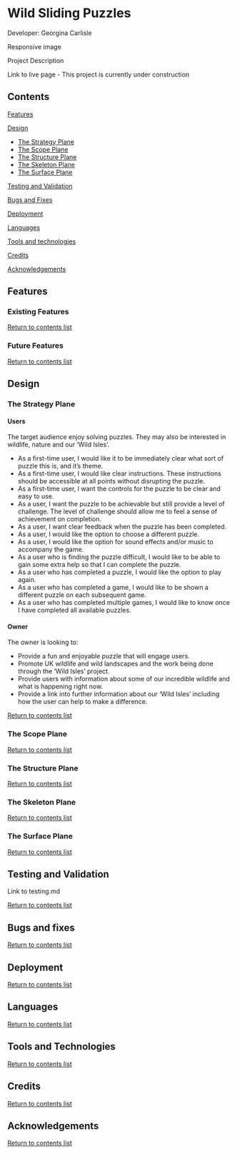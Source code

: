 # Wild Sliding Puzzles
Developer: Georgina Carlisle

Responsive image

Project Description

Link to live page - This project is currently under construction

## Contents
[Features](#features)

[Design](#design)
- [The Strategy Plane](#the-strategy-plane)
- [The Scope Plane](#the-scope-plane)
- [The Structure Plane](#the-structure-plane)
- [The Skeleton Plane](#the-skeleton-plane)
- [The Surface Plane](#the-surface-plane)

[Testing and Validation](#testing-and-validation)

[Bugs and Fixes](#bugs-and-fixes)

[Deployment](#deployment)

[Languages](#languages)

[Tools and technologies](#tools-and-technologies)

[Credits](#credits)

[Acknowledgements](#acknowledgements)

## Features

### Existing Features

[Return to contents list](#contents)

### Future Features

[Return to contents list](#contents)

## Design

### The Strategy Plane

#### Users
The target audience enjoy solving puzzles. They may also be interested in wildlife, nature and our ‘Wild Isles’.

-	As a first-time user, I would like it to be immediately clear what sort of puzzle this is, and it’s theme.
-	As a first-time user, I would like clear instructions. These instructions should be accessible at all points without disrupting the puzzle.
-	As a first-time user, I want the controls for the puzzle to be clear and easy to use.
-	As a user, I want the puzzle to be achievable but still provide a level of challenge. The level of challenge should allow me to feel a sense of achievement on completion.
-	As a user, I want clear feedback when the puzzle has been completed.
-	As a user, I would like the option to choose a different puzzle.
-	As a user, I would like the option for sound effects and/or music to accompany the game.
-	As a user who is finding the puzzle difficult, I would like to be able to gain some extra help so that I can complete the puzzle. 
-	As a user who has completed a puzzle, I would like the option to play again. 
-	As a user who has completed a game, I would like to be shown a different puzzle on each subsequent game.
-	As a user who has completed multiple games, I would like to know once I have completed all available puzzles.

#### Owner

The owner is looking to:
- Provide a fun and enjoyable puzzle that will engage users.
-	Promote UK wildlife and wild landscapes and the work being done through the ‘Wild Isles’ project.
-	Provide users with information about some of our incredible wildlife and what is happening right now. 
-	Provide a link into further information about our ‘Wild Isles’ including how the user can help to make a difference.

[Return to contents list](#contents)

### The Scope Plane

[Return to contents list](#contents)

### The Structure Plane

[Return to contents list](#contents)

### The Skeleton Plane

[Return to contents list](#contents)

### The Surface Plane

[Return to contents list](#contents)

## Testing and Validation

Link to testing.md

[Return to contents list](#contents)

## Bugs and fixes

[Return to contents list](#contents)

## Deployment

[Return to contents list](#contents)

## Languages

[Return to contents list](#contents)

## Tools and Technologies

[Return to contents list](#contents)

## Credits

[Return to contents list](#contents)

## Acknowledgements

[Return to contents list](#contents)
